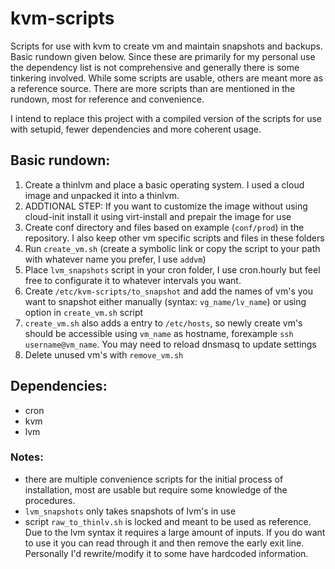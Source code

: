 # kvm-scripts

Scripts for use with kvm to create vm and maintain snapshots and backups. Basic rundown given below. Since these are primarily for my personal use the dependency list is not comprehensive and generally there is some tinkering involved. While some scripts are usable, others are meant more as a reference source. There are more scripts than are mentioned in the rundown, most for reference and convenience.

I intend to replace this project with a compiled version of the scripts for use with setupid, fewer dependencies and more coherent usage.

## Basic rundown:
1. Create a thinlvm and place a basic operating system. I used a cloud image and unpacked it into a thinlvm.
2. ADDTIONAL STEP: If you want to customize the image without using cloud-init install it using virt-install and prepair the image for use
3. Create conf directory and files based on example (`conf/prod`) in the repository. I also keep other vm specific scripts and files in these folders
4. Run `create_vm.sh` (create a symbolic link or copy the script to your path with whatever name you prefer, I use `addvm`)
5. Place `lvm_snapshots` script in your cron folder, I use cron.hourly but feel free to configurate it to whatever intervals you want.
6. Create `/etc/kvm-scripts/to_snapshot` and add the names of vm's you want to snapshot either manually (syntax: `vg_name/lv_name`) or using option in `create_vm.sh` script
7. `create_vm.sh` also adds a entry to `/etc/hosts`, so newly create vm's should be accessible using `vm_name` as hostname, forexample `ssh username@vm_name`. You may need to reload dnsmasq to update settings
8. Delete unused vm's with `remove_vm.sh`

## Dependencies:
* cron
* kvm
* lvm

### Notes:
* there are multiple convenience scripts for the initial process of installation, most are usable but require some knowledge of the procedures.
* `lvm_snapshots` only takes snapshots of lvm's in use
* script `raw_to_thinlv.sh` is locked and meant to be used as reference. Due to the lvm syntax it requires a large amount of inputs. If you do want to use it you can read through it and then remove the early exit line. Personally I'd rewrite/modify it to some have hardcoded information.
